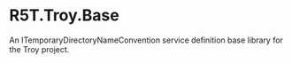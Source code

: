 # R5T.Troy.Base
An ITemporaryDirectoryNameConvention service definition base library for the Troy project.
